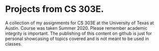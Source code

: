 # Projects from CS 303E.
A collection of my assignments for CS 303E at the University of Texas at Austin. Course was taken Summer 2020. Please remember academic integrity is important. The publishing of this content on github is just for personal showcasing of topics covered and is not meant to be used in classes.
